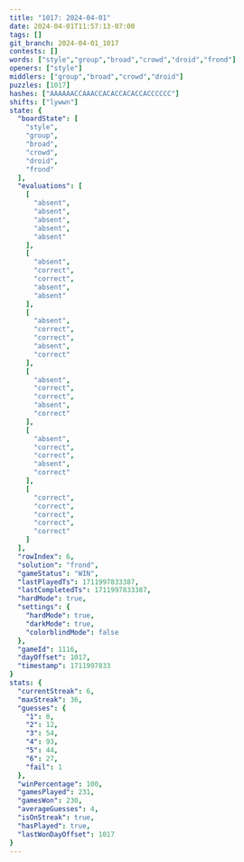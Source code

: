 ```yaml
---
title: "1017: 2024-04-01"
date: 2024-04-01T11:57:13-07:00
tags: []
git_branch: 2024-04-01_1017
contests: []
words: ["style","group","broad","crowd","droid","frond"]
openers: ["style"]
middlers: ["group","broad","crowd","droid"]
puzzles: [1017]
hashes: ["AAAAAACCAAACCACACCACACCACCCCCC"]
shifts: ["lywwn"]
state: {
  "boardState": [
    "style",
    "group",
    "broad",
    "crowd",
    "droid",
    "frond"
  ],
  "evaluations": [
    [
      "absent",
      "absent",
      "absent",
      "absent",
      "absent"
    ],
    [
      "absent",
      "correct",
      "correct",
      "absent",
      "absent"
    ],
    [
      "absent",
      "correct",
      "correct",
      "absent",
      "correct"
    ],
    [
      "absent",
      "correct",
      "correct",
      "absent",
      "correct"
    ],
    [
      "absent",
      "correct",
      "correct",
      "absent",
      "correct"
    ],
    [
      "correct",
      "correct",
      "correct",
      "correct",
      "correct"
    ]
  ],
  "rowIndex": 6,
  "solution": "frond",
  "gameStatus": "WIN",
  "lastPlayedTs": 1711997833387,
  "lastCompletedTs": 1711997833387,
  "hardMode": true,
  "settings": {
    "hardMode": true,
    "darkMode": true,
    "colorblindMode": false
  },
  "gameId": 1116,
  "dayOffset": 1017,
  "timestamp": 1711997833
}
stats: {
  "currentStreak": 6,
  "maxStreak": 36,
  "guesses": {
    "1": 0,
    "2": 12,
    "3": 54,
    "4": 93,
    "5": 44,
    "6": 27,
    "fail": 1
  },
  "winPercentage": 100,
  "gamesPlayed": 231,
  "gamesWon": 230,
  "averageGuesses": 4,
  "isOnStreak": true,
  "hasPlayed": true,
  "lastWonDayOffset": 1017
}
---
```

<!-- more -->
